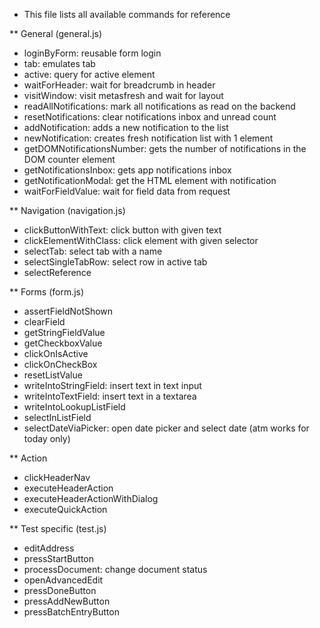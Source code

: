 * This file lists all available commands for reference

** General (general.js)

- loginByForm: reusable form login
- tab: emulates tab
- active: query for active element
- waitForHeader: wait for breadcrumb in header
- visitWindow: visit metasfresh and wait for layout
- readAllNotifications: mark all notifications as read on the backend
- resetNotifications: clear notifications inbox and unread count
- addNotification: adds a new notification to the list
- newNotification: creates fresh notification list with 1 element
- getDOMNotificationsNumber: gets the number of notifications in the
  DOM counter element
- getNotificationsInbox: gets app notifications inbox
- getNotificationModal: get the HTML element with notification
- waitForFieldValue: wait for field data from request

** Navigation (navigation.js)

- clickButtonWithText: click button with given text
- clickElementWithClass: click element with given selector
- selectTab: select tab with a name
- selectSingleTabRow: select row in active tab
- selectReference

** Forms (form.js)

- assertFieldNotShown
- clearField
- getStringFieldValue
- getCheckboxValue
- clickOnIsActive
- clickOnCheckBox
- resetListValue
- writeIntoStringField: insert text in text input
- writeIntoTextField: insert text in a textarea
- writeIntoLookupListField
- selectInListField
- selectDateViaPicker: open date picker and select date (atm works for today only)

** Action

- clickHeaderNav
- executeHeaderAction
- executeHeaderActionWithDialog
- executeQuickAction

** Test specific (test.js)

- editAddress
- pressStartButton
- processDocument: change document status
- openAdvancedEdit
- pressDoneButton
- pressAddNewButton
- pressBatchEntryButton
